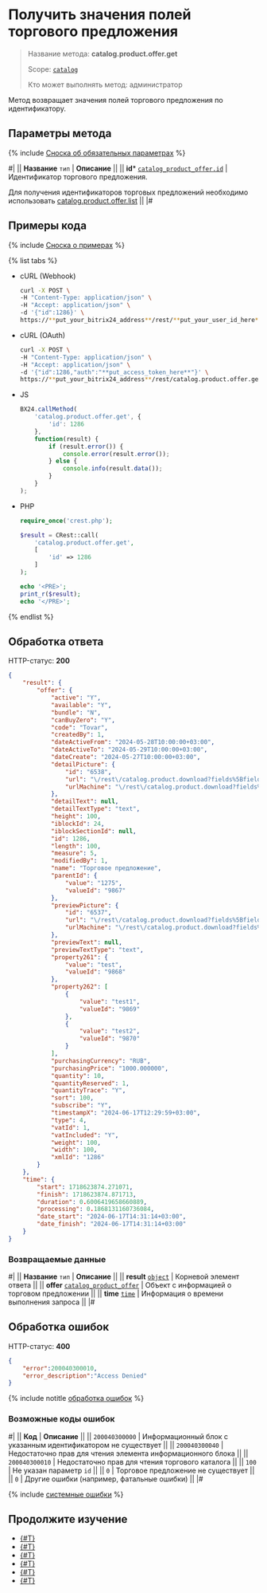# Получить значения полей торгового предложения

> Название метода: **catalog.product.offer.get**
>
> Scope: [`catalog`](../../../scopes/permissions.md)
>
> Кто может выполнять метод: администратор

Метод возвращает значения полей торгового предложения по идентификатору. 

## Параметры метода

{% include [Сноска об обязательных параметрах](../../../../_includes/required.md) %}

#|
|| **Название**
`тип` | **Описание** ||
|| **id***
[`catalog_product_offer.id`](../../data-types.md#catalog_product_offer) | Идентификатор торгового предложения.

Для получения идентификаторов торговых предложений необходимо использовать [catalog.product.offer.list](./catalog-product-offer-list.md)
 ||
|#

## Примеры кода

{% include [Сноска о примерах](../../../../_includes/examples.md) %}

{% list tabs %}

- cURL (Webhook)

    ```bash
    curl -X POST \
    -H "Content-Type: application/json" \
    -H "Accept: application/json" \
    -d '{"id":1286}' \
    https://**put_your_bitrix24_address**/rest/**put_your_user_id_here**/**put_your_webbhook_here**/catalog.product.offer.get
    ```

- cURL (OAuth)

    ```bash
    curl -X POST \
    -H "Content-Type: application/json" \
    -H "Accept: application/json" \
    -d '{"id":1286,"auth":"**put_access_token_here**"}' \
    https://**put_your_bitrix24_address**/rest/catalog.product.offer.get
    ```

- JS

    ```js
    BX24.callMethod(
        'catalog.product.offer.get', {
            'id': 1286
        },
        function(result) {
            if (result.error()) {
                console.error(result.error());
            } else {
                console.info(result.data());
            }
        }
    );
    ```

- PHP

    ```php
    require_once('crest.php');

    $result = CRest::call(
        'catalog.product.offer.get',
        [
            'id' => 1286
        ]
    );

    echo '<PRE>';
    print_r($result);
    echo '</PRE>';
    ```

{% endlist %}

## Обработка ответа

HTTP-статус: **200**

```json
{
    "result": {
        "offer": {
            "active": "Y",
            "available": "Y",
            "bundle": "N",
            "canBuyZero": "Y",
            "code": "Tovar",
            "createdBy": 1,
            "dateActiveFrom": "2024-05-28T10:00:00+03:00",
            "dateActiveTo": "2024-05-29T10:00:00+03:00",
            "dateCreate": "2024-05-27T10:00:00+03:00",
            "detailPicture": {
                "id": "6538",
                "url": "\/rest\/catalog.product.download?fields%5BfieldName%5D=detailPicture\u0026fields%5BfileId%5D=6538\u0026fields%5BproductId%5D=1286",
                "urlMachine": "\/rest\/catalog.product.download?fields%5BfieldName%5D=detailPicture\u0026fields%5BfileId%5D=6538\u0026fields%5BproductId%5D=1286"
            },
            "detailText": null,
            "detailTextType": "text",
            "height": 100,
            "iblockId": 24,
            "iblockSectionId": null,
            "id": 1286,
            "length": 100,
            "measure": 5,
            "modifiedBy": 1,
            "name": "Торговое предложение",
            "parentId": {
                "value": "1275",
                "valueId": "9867"
            },
            "previewPicture": {
                "id": "6537",
                "url": "\/rest\/catalog.product.download?fields%5BfieldName%5D=previewPicture\u0026fields%5BfileId%5D=6537\u0026fields%5BproductId%5D=1286",
                "urlMachine": "\/rest\/catalog.product.download?fields%5BfieldName%5D=previewPicture\u0026fields%5BfileId%5D=6537\u0026fields%5BproductId%5D=1286"
            },
            "previewText": null,
            "previewTextType": "text",
            "property261": {
                "value": "test",
                "valueId": "9868"
            },
            "property262": [
                {
                    "value": "test1",
                    "valueId": "9869"
                },
                {
                    "value": "test2",
                    "valueId": "9870"
                }
            ],
            "purchasingCurrency": "RUB",
            "purchasingPrice": "1000.000000",
            "quantity": 10,
            "quantityReserved": 1,
            "quantityTrace": "Y",
            "sort": 100,
            "subscribe": "Y",
            "timestampX": "2024-06-17T12:29:59+03:00",
            "type": 4,
            "vatId": 1,
            "vatIncluded": "Y",
            "weight": 100,
            "width": 100,
            "xmlId": "1286"
        }
    },
    "time": {
        "start": 1718623874.271071,
        "finish": 1718623874.871713,
        "duration": 0.6006419658660889,
        "processing": 0.1868131160736084,
        "date_start": "2024-06-17T14:31:14+03:00",
        "date_finish": "2024-06-17T14:31:14+03:00"
    }
}
```

### Возвращаемые данные

#|
|| **Название**
`тип` | **Описание** ||
|| **result**
[`object`](../../../data-types.md) | Корневой элемент ответа ||
|| **offer**
[`catalog_product_offer`](../../data-types.md#catalog_product_offer) | Объект с информацией о торговом предложении ||
|| **time**
[`time`](../../../data-types.md) | Информация о времени выполнения запроса ||
|#

## Обработка ошибок

HTTP-статус: **400**

```json
{
    "error":200040300010,
    "error_description":"Access Denied"
}
```

{% include notitle [обработка ошибок](../../../../_includes/error-info.md) %}

### Возможные коды ошибок

#|
|| **Код** | **Описание** ||
|| `200040300000` | Информационный блок с указанным идентификатором не существует
|| 
|| `200040300040` | Недостаточно прав для чтения элемента информационного блока
|| 
|| `200040300010` | Недостаточно прав для чтения торгового каталога
|| 
|| `100` | Не указан параметр `id`
|| 
|| `0` | Торговое предложение не существует
|| 
|| `0` | Другие ошибки (например, фатальные ошибки)
|| 
|#

{% include [системные ошибки](../../../../_includes/system-errors.md) %}

## Продолжите изучение

- [{#T}](./catalog-product-offer-add.md)
- [{#T}](./catalog-product-offer-update.md)
- [{#T}](./catalog-product-offer-list.md)
- [{#T}](./catalog-product-offer-download.md)
- [{#T}](./catalog-product-offer-delete.md)
- [{#T}](./catalog-product-offer-get-fields-by-filter.md)